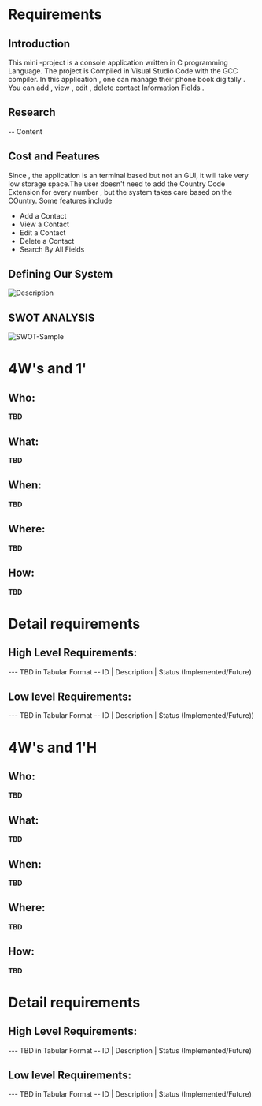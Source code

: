 # Requirements
## Introduction
This  mini -project is a console application written in C programming Language. The project is Compiled in Visual Studio Code with the GCC compiler. In this application , one can manage their phone book digitally . You can add , view , edit , delete contact Information Fields .

## Research
    
-- Content 
## Cost and Features
Since , the application is an terminal based but not an GUI, it will take very low storage space.The user doesn't need to add the Country Code Extension for every number , but the system takes care based on the COuntry.
   Some features include
   * Add a Contact
   * View a Contact
   * Edit a Contact
   * Delete a Contact
   * Search By All Fields
## Defining Our System
![Description](https://drive.google.com/file/d/1zsBa5PBc_tfRgpjL-VFSPdhte0ch9Zrs)
## SWOT ANALYSIS
![SWOT-Sample](https://embed.creately.com/5SX5jBAMBdE?token=ShmOMqx4vnDUYbZ3&type=svg>)

# 4W&#39;s and 1&#39;

## Who:

**TBD**

## What:

**TBD**

## When:

**TBD**

## Where:

**TBD**

## How:

**TBD**

# Detail requirements
## High Level Requirements:
--- TBD in Tabular Format 
-- ID | Description | Status (Implemented/Future)


##  Low level Requirements:
--- TBD in Tabular Format 
-- ID | Description | Status (Implemented/Future))

# 4W&#39;s and 1&#39;H

## Who:

**TBD**

## What:

**TBD**

## When:

**TBD**

## Where:

**TBD**

## How:

**TBD**

# Detail requirements
## High Level Requirements:
--- TBD in Tabular Format 
-- ID | Description | Status (Implemented/Future)


##  Low level Requirements:
--- TBD in Tabular Format 
-- ID | Description | Status (Implemented/Future)